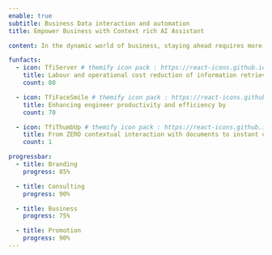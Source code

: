 ```yaml
---
enable: true
subtitle: Business Data interaction and automation 
title: Empower Business with Context rich AI Assistant

content: In the dynamic world of business, staying ahead requires more than just traditional strategies. It's about leveraging cutting-edge technologies that can adapt, learn, and evolve with your needs. Enter the context-rich AI assistant – a transformative tool that can revolutionize the way you operate, enhance customer experiences, and drive growth.

funfacts:
  - icon: TfiServer # themify icon pack : https://react-icons.github.io/react-icons/icons/tfi/
    title: Labour and operational cost reduction of information retrieval by 
    count: 80

  - icon: TfiFaceSmile # themify icon pack : https://react-icons.github.io/react-icons/icons/tfi/
    title: Enhancing engineer productivity and efficiency by 
    count: 70

  - icon: TfiThumbUp # themify icon pack : https://react-icons.github.io/react-icons/icons/tfi/
    title: From ZERO contextual interaction with documents to instant contextual response
    count: 1

progressbar:
  - title: Branding
    progress: 85%

  - title: Consulting
    progress: 90%

  - title: Business
    progress: 75%

  - title: Promotion
    progress: 90%
---
```

